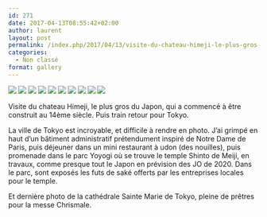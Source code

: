 ```yaml
---
id: 271
date: 2017-04-13T08:55:42+02:00
author: laurent
layout: post
permalink: /index.php/2017/04/13/visite-du-chateau-himeji-le-plus-gros-du-japon-2/
categories:
  - Non classé
format: gallery
---
```

<img src="/images/2017/04/tumblr_oocbguo5OJ1uuvt0bo7_1280.jpg" />
<img src="/images/2017/04/tumblr_oocbguo5OJ1uuvt0bo6_1280.jpg" />
<img src="/images/2017/04/tumblr_oocbguo5OJ1uuvt0bo1_1280.jpg" />
<img src="/images/2017/04/tumblr_oocbguo5OJ1uuvt0bo2_1280.jpg" />
<img src="/images/2017/04/tumblr_oocbguo5OJ1uuvt0bo8_1280.jpg" />
<img src="/images/2017/04/tumblr_oocbguo5OJ1uuvt0bo3_1280.jpg" />
<img src="/images/2017/04/tumblr_oocbguo5OJ1uuvt0bo4_1280.jpg" />
<img src="/images/2017/04/tumblr_oocbguo5OJ1uuvt0bo9_1280.jpg" />
<img src="/images/2017/04/tumblr_oocbguo5OJ1uuvt0bo10_1280.jpg" />
<img src="/images/2017/04/tumblr_oocbguo5OJ1uuvt0bo5_1280.jpg" />

Visite du chateau Himeji, le plus gros du Japon, qui a commencé à être construit au 14ème siècle. Puis train retour pour Tokyo.

La ville de Tokyo est incroyable, et difficile à rendre en photo. J’ai grimpé en haut d’un bâtiment administratif prétendument inspiré de Notre Dame de Paris, puis déjeuner dans un mini restaurant à udon (des nouilles), puis promenade dans le parc Yoyogi où se trouve le temple Shinto de Meiji, en travaux, comme presque tout le Japon en prévision des JO de 2020. Dans le parc, sont exposés les futs de saké offerts par les entreprises locales pour le temple.

Et dernière photo de la cathédrale Sainte Marie de Tokyo, pleine de prêtres pour la messe Chrismale.